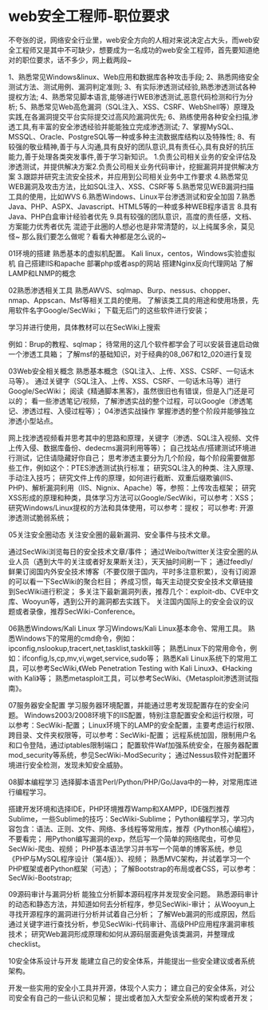 # web安全工程师-职位要求

不夸张的说，网络安全行业里，web安全方向的人相对来说决定占大头，而web安全工程师又是其中不可缺少，想要成为一名成功的web安全工程师，首先要知道绝对的职位要求，话不多少，网上截两段~



1、熟悉常见Windows&linux、Web应用和数据库各种攻击手段;
2、熟悉网络安全测试方法、测试用例、漏洞判定准则;
3、有实际渗透测试经验,熟悉渗透测试各种提权方法;
4、熟悉常见脚本语言,能够进行WEB渗透测试,恶意代码检测和行为分析;
5、熟悉常见Web高危漏洞（SQL注入、XSS、CSRF、WebShell等）原理及实践,在各漏洞提交平台实际提交过高风险漏洞优先;
6、熟练使用各种安全扫描,渗透工具,有丰富的安全渗透经验并能能独立完成渗透测试;
7、掌握MySQL、MSSQL、Oracle、PostgreSQL等一种或多种主流数据库结构以及特殊性;
8、有较强的敬业精神,善于与人沟通,具有良好的团队意识,具有责任心,具有良好的抗压能力,善于处理各类突发事件,善于学习新知识。
1.负责公司相关业务的安全评估及渗透测试，并提供解决方案2.负责公司相关业务代码审计，挖掘漏洞并提供解决方案
3.跟踪并研究主流安全技术，并应用到公司相关业务中工作要求
4.熟悉常见WEB漏洞及攻击方法，比如SQL注入、XSS、CSRF等
5.熟悉常见WEB漏洞扫描工具的使用，比如WVS
6.熟悉Windows、Linux平台渗透测试和安全加固
7.熟悉Java、PHP、ASPX、Javascript、HTML5等的一种或多种WEB程序语言
8.具有Java、PHP白盒审计经验者优先
9.具有较强的团队意识，高度的责任感，文档、方案能力优秀者优先
混迹于此圈的人想必也是非常清楚的，以上纯属多余，莫见怪~
那么我们要怎么做呢？看看大神都是怎么说的~



01环境的搭建
熟悉基本的虚拟机配置。
Kali linux，centos，Windows实验虚拟机
自己搭建IIS和apache
部署php或者asp的网站
搭建Nginx反向代理网站
了解LAMP和LNMP的概念




02熟悉渗透相关工具
熟悉AWVS、sqlmap、Burp、nessus、chopper、nmap、Appscan、Msf等相关工具的使用。
了解该类工具的用途和使用场景，先用软件名字Google/SecWiki；
下载无后门的这些软件进行安装；

学习并进行使用，具体教材可以在SecWiki上搜索

例如：Brup的教程、sqlmap；
待常用的这几个软件都学会了可以安装音速启动做一个渗透工具箱；
了解msf的基础知识，对于经典的08_067和12_020进行复现



03Web安全相关概念
熟悉基本概念（SQL注入、上传、XSS、CSRF、一句话木马等）。
通过关键字（SQL注入、上传、XSS、CSRF、一句话木马等）进行Google/SecWiki；
阅读《精通脚本黑客》，虽然很旧也有错误，但是入门还是可以的；
看一些渗透笔记/视频，了解渗透实战的整个过程，可以Google（渗透笔记、渗透过程、入侵过程等）；
04渗透实战操作
掌握渗透的整个阶段并能够独立渗透小型站点。

网上找渗透视频看并思考其中的思路和原理，关键字（渗透、SQL注入视频、文件上传入侵、数据库备份、dedecms漏洞利用等等）；
自己找站点/搭建测试环境进行测试，记住请隐藏好你自己；
思考渗透主要分为几个阶段，每个阶段需要做那些工作，例如这个：PTES渗透测试执行标准；
研究SQL注入的种类、注入原理、手动注入技巧；
研究文件上传的原理，如何进行截断、双重后缀欺骗(IIS、PHP)、解析漏洞利用（IIS、Nignix、Apache）等，参照：上传攻击框架；
研究XSS形成的原理和种类，具体学习方法可以Google/SecWiki，可以参考：XSS；
研究Windows/Linux提权的方法和具体使用，可以参考：提权；
可以参考: 开源渗透测试脆弱系统；




05关注安全圈动态
关注安全圈的最新漏洞、安全事件与技术文章。

通过SecWiki浏览每日的安全技术文章/事件；
通过Weibo/twitter关注安全圈的从业人员（遇到大牛的关注或者好友果断关注），天天抽时间刷一下；
通过feedly/鲜果订阅国内外安全技术博客（不要仅限于国内，平时多注意积累），没有订阅源的可以看一下SecWiki的聚合栏目；
养成习惯，每天主动提交安全技术文章链接到SecWiki进行积淀；
多关注下最新漏洞列表，推荐几个：exploit-db、CVE中文库、Wooyun等，遇到公开的漏洞都去实践下。
关注国内国际上的安全会议的议题或者录像，推荐SecWiki-Conference。




06熟悉Windows/Kali Linux
学习Windows/Kali Linux基本命令、常用工具。
熟悉Windows下的常用的cmd命令，例如：ipconfig,nslookup,tracert,net,tasklist,taskkill等；
熟悉Linux下的常用命令，例如：ifconfig,ls,cp,mv,vi,wget,service,sudo等；
熟悉Kali Linux系统下的常用工具，可以参考SecWiki,《Web Penetration Testing with Kali Linux》、《Hacking with Kali》等；
熟悉metasploit工具，可以参考SecWiki、《Metasploit渗透测试指南》。




07服务器安全配置
学习服务器环境配置，并能通过思考发现配置存在的安全问题。
Windows2003/2008环境下的IIS配置，特别注意配置安全和运行权限，可以参考：SecWiki-配置；
Linux环境下的LAMP的安全配置，主要考虑运行权限、跨目录、文件夹权限等，可以参考：SecWiki-配置；
远程系统加固，限制用户名和口令登陆，通过iptables限制端口；
配置软件Waf加强系统安全，在服务器配置mod_security等系统，参见SecWiki-ModSecurity；
通过Nessus软件对配置环境进行安全检测，发现未知安全威胁。






08脚本编程学习
选择脚本语言Perl/Python/PHP/Go/Java中的一种，对常用库进行编程学习。

搭建开发环境和选择IDE，PHP环境推荐Wamp和XAMPP，IDE强烈推荐Sublime，一些Sublime的技巧：SecWiki-Sublime；
Python编程学习，学习内容包含：语法、正则、文件、网络、多线程等常用库，推荐《Python核心编程》，不要看完；
用Python编写漏洞的exp，然后写一个简单的网络爬虫，可参见SecWiki-爬虫、视频；
PHP基本语法学习并书写一个简单的博客系统，参见《PHP与MySQL程序设计（第4版）》、视频；
熟悉MVC架构，并试着学习一个PHP框架或者Python框架（可选）；
了解Bootstrap的布局或者CSS，可以参考：SecWiki-Bootstrap;






09源码审计与漏洞分析
能独立分析脚本源码程序并发现安全问题。
熟悉源码审计的动态和静态方法，并知道如何去分析程序，参见SecWiki-审计；
从Wooyun上寻找开源程序的漏洞进行分析并试着自己分析；
了解Web漏洞的形成原因，然后通过关键字进行查找分析，参见SecWiki-代码审计、高级PHP应用程序漏洞审核技术；
研究Web漏洞形成原理和如何从源码层面避免该类漏洞，并整理成checklist。





10安全体系设计与开发
能建立自己的安全体系，并能提出一些安全建议或者系统架构。

开发一些实用的安全小工具并开源，体现个人实力；
建立自己的安全体系，对公司安全有自己的一些认识和见解；
提出或者加入大型安全系统的架构或者开发；


